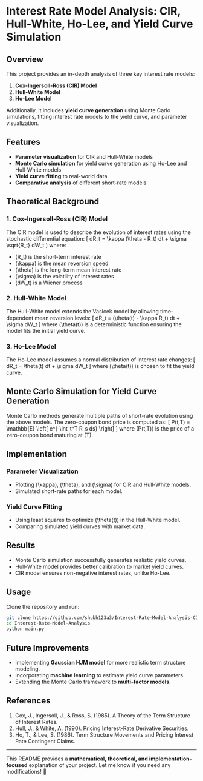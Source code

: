 # Interest Rate Model Analysis: CIR, Hull-White, Ho-Lee, and Yield Curve Simulation

## Overview
This project provides an in-depth analysis of three key interest rate models:
1. **Cox-Ingersoll-Ross (CIR) Model**
2. **Hull-White Model**
3. **Ho-Lee Model**

Additionally, it includes **yield curve generation** using Monte Carlo simulations, fitting interest rate models to the yield curve, and parameter visualization.

## Features
- **Parameter visualization** for CIR and Hull-White models
- **Monte Carlo simulation** for yield curve generation using Ho-Lee and Hull-White models
- **Yield curve fitting** to real-world data
- **Comparative analysis** of different short-rate models

## Theoretical Background
### **1. Cox-Ingersoll-Ross (CIR) Model**
The CIR model is used to describe the evolution of interest rates using the stochastic differential equation:
\[
dR_t = \kappa (\theta - R_t) dt + \sigma \sqrt{R_t} dW_t
\]
where:
- \(R_t\) is the short-term interest rate
- \(\kappa\) is the mean reversion speed
- \(\theta\) is the long-term mean interest rate
- \(\sigma\) is the volatility of interest rates
- \(dW_t\) is a Wiener process

### **2. Hull-White Model**
The Hull-White model extends the Vasicek model by allowing time-dependent mean reversion levels:
\[
dR_t = (\theta(t) - \kappa R_t) dt + \sigma dW_t
\]
where \(\theta(t)\) is a deterministic function ensuring the model fits the initial yield curve.

### **3. Ho-Lee Model**
The Ho-Lee model assumes a normal distribution of interest rate changes:
\[
dR_t = \theta(t) dt + \sigma dW_t
\]
where \(\theta(t)\) is chosen to fit the yield curve.

## Monte Carlo Simulation for Yield Curve Generation
Monte Carlo methods generate multiple paths of short-rate evolution using the above models. The zero-coupon bond price is computed as:
\[
P(t,T) = \mathbb{E} \left[ e^{-\int_t^T R_s ds} \right]
\]
where \(P(t,T)\) is the price of a zero-coupon bond maturing at \(T\).

## Implementation
### **Parameter Visualization**
- Plotting \(\kappa\), \(\theta\), and \(\sigma\) for CIR and Hull-White models.
- Simulated short-rate paths for each model.

### **Yield Curve Fitting**
- Using least squares to optimize \(\theta(t)\) in the Hull-White model.
- Comparing simulated yield curves with market data.

## Results
- Monte Carlo simulation successfully generates realistic yield curves.
- Hull-White model provides better calibration to market yield curves.
- CIR model ensures non-negative interest rates, unlike Ho-Lee.

## Usage
Clone the repository and run:
```bash
git clone https://github.com/shubh123a3/Interest-Rate-Model-Analysis-CIR-Hull-White-Hoo-Lee-and-Yield-Curve-Simulation
cd Interest-Rate-Model-Analysis
python main.py
```

## Future Improvements
- Implementing **Gaussian HJM model** for more realistic term structure modeling.
- Incorporating **machine learning** to estimate yield curve parameters.
- Extending the Monte Carlo framework to **multi-factor models**.

## References
1. Cox, J., Ingersoll, J., & Ross, S. (1985). A Theory of the Term Structure of Interest Rates.
2. Hull, J., & White, A. (1990). Pricing Interest-Rate Derivative Securities.
3. Ho, T., & Lee, S. (1986). Term Structure Movements and Pricing Interest Rate Contingent Claims.

---
This README provides a **mathematical, theoretical, and implementation-focused** explanation of your project. Let me know if you need any modifications! 🚀


